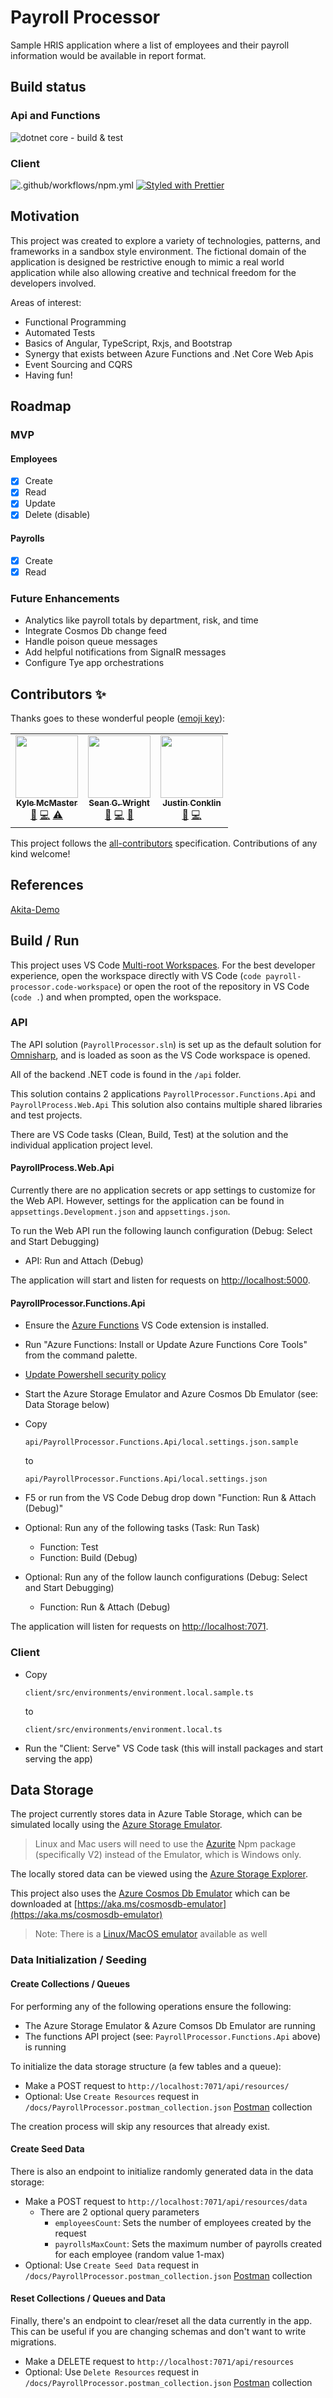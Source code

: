# Payroll Processor

Sample HRIS application where a list of employees and their payroll information would be available in report format.

## Build status

### Api and Functions

![dotnet core - build & test](https://github.com/KyleMcMaster/payroll-processor/workflows/dotnet%20core%20-%20build%20&%20test/badge.svg)

### Client

![.github/workflows/npm.yml](https://github.com/KyleMcMaster/payroll-processor/workflows/.github/workflows/npm.yml/badge.svg)
[![Styled with Prettier](https://img.shields.io/badge/code_style-prettier-ff69b4.svg)](https://prettier.io)

## Motivation

This project was created to explore a variety of technologies, patterns, and frameworks in a sandbox style environment.
The fictional domain of the application is designed be restrictive enough to mimic a real world application while
also allowing creative and technical freedom for the developers involved.

Areas of interest:

- Functional Programming
- Automated Tests
- Basics of Angular, TypeScript, Rxjs, and Bootstrap
- Synergy that exists between Azure Functions and .Net Core Web Apis
- Event Sourcing and CQRS
- Having fun!

## Roadmap

### MVP

#### Employees

- [x] Create
- [x] Read
- [x] Update
- [x] Delete (disable)

#### Payrolls

- [x] Create
- [x] Read

### Future Enhancements

- Analytics like payroll totals by department, risk, and time
- Integrate Cosmos Db change feed
- Handle poison queue messages
- Add helpful notifications from SignalR messages
- Configure Tye app orchestrations

## Contributors ✨

Thanks goes to these wonderful people ([emoji key](https://allcontributors.org/docs/en/emoji-key)):

<!-- ALL-CONTRIBUTORS-LIST:START - Do not remove or modify this section -->
<!-- prettier-ignore-start -->
<!-- markdownlint-disable -->
<table>
  <tr>
    <td align="center"><a href="https://github.com/KyleMcMaster"><img src="https://avatars1.githubusercontent.com/u/11415127?v=4" width="100px;" alt=""/><br /><sub><b>Kyle McMaster</b></sub></a><br /><a href="#design-KyleMcMaster" title="Design">🎨</a> <a href="https://github.com/KyleMcMaster/payroll-processor/commits?author=KyleMcMaster" title="Code">💻</a> <a href="https://github.com/KyleMcMaster/payroll-processor/commits?author=KyleMcMaster" title="Tests">⚠️</a></td>
    <td align="center"><a href="https://www.seangwright.me"><img src="https://avatars3.githubusercontent.com/u/1382768?v=4" width="100px;" alt=""/><br /><sub><b>Sean G. Wright</b></sub></a><br /><a href="#design-seangwright" title="Design">🎨</a> <a href="https://github.com/KyleMcMaster/payroll-processor/commits?author=seangwright" title="Code">💻</a> <a href="https://github.com/KyleMcMaster/payroll-processor/pulls?q=is%3Apr+reviewed-by%3Aseangwright" title="Reviewed Pull Requests">👀</a></td>
    <td align="center"><a href="https://conklin.dev"><img src="https://avatars2.githubusercontent.com/u/2951907?v=4" width="100px;" alt=""/><br /><sub><b>Justin Conklin</b></sub></a><br /><a href="https://github.com/KyleMcMaster/payroll-processor/pulls?q=is%3Apr+reviewed-by%3Aeyev" title="Reviewed Pull Requests">👀</a> <a href="https://github.com/KyleMcMaster/payroll-processor/commits?author=eyev" title="Code">💻</a></td>
  </tr>
</table>

<!-- markdownlint-enable -->
<!-- prettier-ignore-end -->

<!-- ALL-CONTRIBUTORS-LIST:END -->

This project follows the [all-contributors](https://github.com/all-contributors/all-contributors) specification. Contributions of any kind welcome!

## References

[Akita-Demo](https://github.com/seangwright/akita-demo)

## Build / Run

This project uses VS Code [Multi-root Workspaces](https://code.visualstudio.com/docs/editor/multi-root-workspaces).
For the best developer experience, open the workspace directly with VS Code (`code payroll-processor.code-workspace`)
or open the root of the repository in VS Code (`code .`) and when prompted, open the workspace.

### API

The API solution (`PayrollProcessor.sln`) is set up as the default solution
for [Omnisharp](https://github.com/OmniSharp/omnisharp-vscode), and is loaded as soon as the
VS Code workspace is opened.

All of the backend .NET code is found in the `/api` folder.

This solution contains 2 applications `PayrollProcessor.Functions.Api` and `PayrollProcess.Web.Api`
This solution also contains multiple shared libraries and test projects.

There are VS Code tasks (Clean, Build, Test) at the solution and the individual application project level.

#### PayrollProcess.Web.Api

Currently there are no application secrets or app settings to customize for the Web API.
However, settings for the application can be found in `appsettings.Development.json` and `appsettings.json`.

To run the Web API run the following launch configuration (Debug: Select and Start Debugging)

- API: Run and Attach (Debug)

The application will start and listen for requests on [http://localhost:5000](http://localhost:5000).

#### PayrollProcessor.Functions.Api

- Ensure the [Azure Functions](https://marketplace.visualstudio.com/items?itemName=ms-azuretools.vscode-azurefunctions)
  VS Code extension is installed.

- Run "Azure Functions: Install or Update Azure Functions Core Tools" from the command palette.

- [Update Powershell security policy](https://github.com/Azure/azure-functions-core-tools/issues/1821#issuecomment-586925919)

- Start the Azure Storage Emulator and Azure Cosmos Db Emulator (see: Data Storage below)

- Copy

  `api/PayrollProcessor.Functions.Api/local.settings.json.sample`

  to

  `api/PayrollProcessor.Functions.Api/local.settings.json`

- F5 or run from the VS Code Debug drop down "Function: Run & Attach (Debug)"

- Optional: Run any of the following tasks (Task: Run Task)

  - Function: Test
  - Function: Build (Debug)

- Optional: Run any of the follow launch configurations (Debug: Select and Start Debugging)

  - Function: Run & Attach (Debug)

The application will listen for requests on [http://localhost:7071](http://localhost:7071).

### Client

- Copy

  `client/src/environments/environment.local.sample.ts`

  to

  `client/src/environments/environment.local.ts`

- Run the "Client: Serve" VS Code task (this will install packages and start serving the app)

## Data Storage

The project currently stores data in Azure Table Storage, which can be simulated locally using the [Azure Storage Emulator](https://docs.microsoft.com/en-us/azure/storage/common/storage-use-emulator).

> Linux and Mac users will need to use the [Azurite](https://github.com/azure/azurite) Npm package (specifically V2) instead of the Emulator,
> which is Windows only.

The locally stored data can be viewed using the [Azure Storage Explorer](https://azure.microsoft.com/en-us/features/storage-explorer/).

This project also uses the [Azure Cosmos Db Emulator](https://docs.microsoft.com/en-us/azure/cosmos-db/local-emulator)
which can be downloaded at [https://aka.ms/cosmosdb-emulator](https://aka.ms/cosmosdb-emulator)

> Note: There is a [Linux/MacOS emulator](https://github.com/zeit/cosmosdb-server) available as well

### Data Initialization / Seeding

#### Create Collections / Queues

For performing any of the following operations ensure the following:

- The Azure Storage Emulator & Azure Comsos Db Emulator are running
- The functions API project (see: `PayrollProcessor.Functions.Api` above) is running

To initialize the data storage structure (a few tables and a queue):

- Make a POST request to `http://localhost:7071/api/resources/`
- Optional: Use `Create Resources` request in `/docs/PayrollProcessor.postman_collection.json` [Postman](https://www.postman.com/) collection

The creation process will skip any resources that already exist.

#### Create Seed Data

There is also an endpoint to initialize randomly generated data in the data storage:

- Make a POST request to `http://localhost:7071/api/resources/data`
  - There are 2 optional query parameters
    - `employeesCount`: Sets the number of employees created by the request
    - `payrollsMaxCount`: Sets the maximum number of payrolls created for each employee (random value 1-max)
- Optional: Use `Create Seed Data` request in `/docs/PayrollProcessor.postman_collection.json` [Postman](https://www.postman.com/) collection

#### Reset Collections / Queues and Data

Finally, there's an endpoint to clear/reset all the data currently in the app.
This can be useful if you are changing schemas and don't want to write migrations.

- Make a DELETE request to `http://localhost:7071/api/resources`
- Optional: Use `Delete Resources` request in `/docs/PayrollProcessor.postman_collection.json` [Postman](https://www.postman.com/) collection
